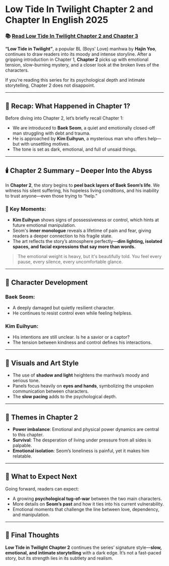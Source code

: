 # Low Tide In Twilight Chapter 2 and Chapter In English 2025
<h3>📚 <a href="https://video2leaks.com/awe" rel="nofollow">Read Low Tide In Twilight Chapter 2 and Chapter 3</a></h3>


**“Low Tide in Twilight”**, a popular BL (Boys' Love) manhwa by **Hajin Yoo**, continues to draw readers into its moody and intense storyline. After a gripping introduction in Chapter 1, **Chapter 2** picks up with emotional tension, slow-burning mystery, and a closer look at the broken lives of the characters.

If you're reading this series for its psychological depth and intimate storytelling, Chapter 2 does not disappoint.

---

## 🧩 Recap: What Happened in Chapter 1?

Before diving into Chapter 2, let’s briefly recall Chapter 1:

* We are introduced to **Baek Seom**, a quiet and emotionally closed-off man struggling with debt and trauma.
* He is approached by **Kim Euihyun**, a mysterious man who offers help—but with unsettling motives.
* The tone is set as dark, emotional, and full of unsaid things.

---

## 🕯️ Chapter 2 Summary – Deeper Into the Abyss

In **Chapter 2**, the story begins to **peel back layers of Baek Seom’s life**. We witness his silent suffering, his hopeless living conditions, and his inability to trust anyone—even those trying to “help.”

### 🖤 Key Moments:

* **Kim Euihyun** shows signs of possessiveness or control, which hints at future emotional manipulation.
* Seom's **inner monologue** reveals a lifetime of pain and fear, giving readers a deeper connection to his fragile state.
* The art reflects the story’s atmosphere perfectly—**dim lighting, isolated spaces, and facial expressions that say more than words.**

> The emotional weight is heavy, but it's beautifully told. You feel every pause, every silence, every uncomfortable glance.

---

## 💬 Character Development

### Baek Seom:

* A deeply damaged but quietly resilient character.
* He continues to resist control even while feeling helpless.

### Kim Euihyun:

* His intentions are still unclear. Is he a savior or a captor?
* The tension between kindness and control defines his interactions.

---

## 🎨 Visuals and Art Style

* The use of **shadow and light** heightens the manhwa’s moody and serious tone.
* Panels focus heavily on **eyes and hands**, symbolizing the unspoken communication between characters.
* The **slow pacing** adds to the psychological depth.

---

## 🧠 Themes in Chapter 2

* **Power imbalance**: Emotional and physical power dynamics are central to this chapter.
* **Survival**: The desperation of living under pressure from all sides is palpable.
* **Emotional isolation**: Seom’s loneliness is painful, yet it makes him relatable.

---

## 🔮 What to Expect Next

Going forward, readers can expect:

* A growing **psychological tug-of-war** between the two main characters.
* More details on **Seom’s past** and how it ties into his current vulnerability.
* Emotional moments that challenge the line between love, dependency, and manipulation.

---

## 📌 Final Thoughts

**Low Tide in Twilight Chapter 2** continues the series’ signature style—**slow, emotional, and intimate storytelling** with a dark edge. It’s not a fast-paced story, but its strength lies in its subtlety and realism.
